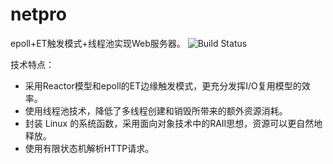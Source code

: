 # netpro
epoll+ET触发模式+线程池实现Web服务器。 <img alt="Build Status" src="https://api.travis-ci.org/hongwei7/netpro.svg?branch=master">

技术特点：
- 采用Reactor模型和epoll的ET边缘触发模式，更充分发挥I/O复用模型的效率。
- 使用线程池技术，降低了多线程创建和销毁所带来的额外资源消耗。
- 封装 Linux 的系统函数，采用面向对象技术中的RAII思想，资源可以更自然地释放。
- 使用有限状态机解析HTTP请求。
